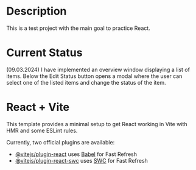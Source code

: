 # Description

This is a test project with the main goal to practice React.

# Current Status

(09.03.2024) I have implemented an overview window displaying a list of items. Below the Edit Status button opens a modal where the user can select one of the listed items and change the status of the item.

# React + Vite

This template provides a minimal setup to get React working in Vite with HMR and some ESLint rules.

Currently, two official plugins are available:

- [@vitejs/plugin-react](https://github.com/vitejs/vite-plugin-react/blob/main/packages/plugin-react/README.md) uses [Babel](https://babeljs.io/) for Fast Refresh
- [@vitejs/plugin-react-swc](https://github.com/vitejs/vite-plugin-react-swc) uses [SWC](https://swc.rs/) for Fast Refresh
